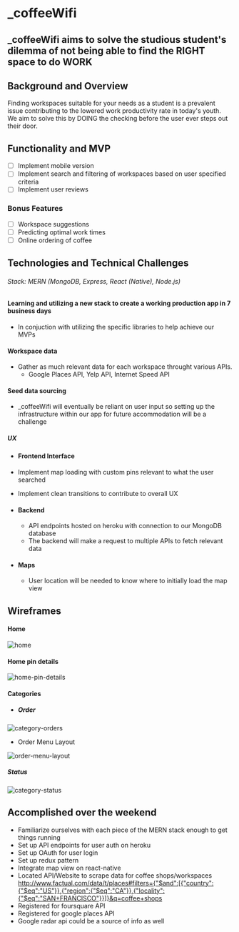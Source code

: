 # _coffeeWifi
## _coffeeWifi aims to solve the studious student's dilemma of not being able to find the RIGHT space to do WORK

## Background and Overview
Finding workspaces suitable for your needs as a student is a prevalent issue contributing to the lowered work productivity rate in today's youth. We aim to solve this by DOING the checking before the user ever steps out their door.

## Functionality and MVP
- [ ] Implement mobile version
- [ ] Implement search and filtering of workspaces based on user specified criteria
- [ ] Implement user reviews

### Bonus Features
- [ ] Workspace suggestions
- [ ] Predicting optimal work times
- [ ] Online ordering of coffee

## Technologies and Technical Challenges
###### Stack: MERN (MongoDB, Express, React (Native), Node.js)

#### Learning and utilizing a new stack to create a working production app in 7 business days
  - In conjuction with utilizing the specific libraries to help achieve our MVPs

#### Workspace data
  - Gather as much relevant data for each workspace throught various APIs.
      - Google Places API, Yelp API, Internet Speed API

#### Seed data sourcing
  - _coffeeWifi will eventually be reliant on user input so setting up the infrastructure within our app for future accommodation will be a challenge

##### UX
 - #### Frontend Interface
  - Implement map loading with custom pins relevant to what the user searched
  - Implement clean transitions to contribute to overall UX

- #### Backend
   - API endpoints hosted on heroku with connection to our MongoDB database
   - The backend will make a request to multiple APIs to fetch relevant data

- #### Maps
   - User location will be needed to know where to initially load the map view

## Wireframes

#### Home
![home](https://github.com/jeffreychuc/_coffeeWifi/blob/master/wireframes/home.png)


#### Home pin details
![home-pin-details](https://github.com/jeffreychuc/_coffeeWifi/blob/master/wireframes/home-pin-details.png)


#### Categories

- ##### Order
![category-orders](https://github.com/jeffreychuc/_coffeeWifi/blob/master/wireframes/category-order.png)
  - Order Menu Layout

  ![order-menu-layout](https://github.com/jeffreychuc/_coffeeWifi/blob/master/wireframes/order-menu.png)


##### Status
![category-status](https://github.com/jeffreychuc/_coffeeWifi/blob/master/wireframes/category-status.png)

## Accomplished over the weekend
  - Familiarize ourselves with each piece of the MERN stack enough to get things running
  - Set up API endpoints for user auth on heroku
  - Set up OAuth for user login
  - Set up redux pattern
  - Integrate map view on react-native
  - Located API/Website to scrape data for coffee shops/workspaces http://www.factual.com/data/t/places#filters={"$and":[{"country":{"$eq":"US"}},{"region":{"$eq":"CA"}},{"locality":{"$eq":"SAN+FRANCISCO"}}]}&q=coffee+shops
  - Registered for foursquare API
  - Registered for google places API
  - Google radar api could be a source of info as well
